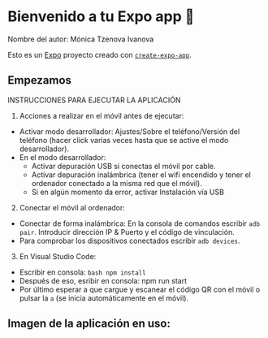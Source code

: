 # Bienvenido a tu Expo app 👋
Nombre del autor: Mónica Tzenova Ivanova

Esto es un [Expo](https://expo.dev) proyecto creado con [`create-expo-app`](https://www.npmjs.com/package/create-expo-app).

## Empezamos

INSTRUCCIONES PARA EJECUTAR LA APLICACIÓN

1. Acciones a realizar  en el móvil antes de ejecutar:
  - Activar modo desarrollador: Ajustes/Sobre el teléfono/Versión del teléfono (hacer click varias veces hasta que se active el modo desarrollador).
  - En el modo desarrollador:
    - Activar depuración USB si conectas el móvil por cable.
    - Activar depuración inalámbrica (tener el wifi encendido y tener el ordenador conectado a la misma red que el móvil).
    - Si en algún momento da error, activar Instalación vía USB
 
2. Conectar el móvil al ordenador:
  - Conectar de forma inalámbrica: En la consola de comandos escribir ```adb pair```. Introducir dirección IP & Puerto y el código de vinculación.
  - Para comprobar los dispositivos conectados escribir ```adb devices```.

3. En Visual Studio Code:
  - Escribir en consola: ```bash npm install```
  - Después de eso, esribir en consola: npm run start
  - Por último esperar a que cargue y escanear el código QR con el móvil o pulsar la ```a``` (se inicia automáticamente en el móvil).

## Imagen de la aplicación en uso:

